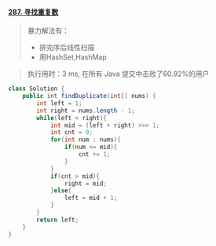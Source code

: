 #### [287. 寻找重复数](https://leetcode-cn.com/problems/find-the-duplicate-number/)

> 暴力解法有：
>
> - 排完序后线性扫描
> - 用HashSet,HashMap



> 执行用时：3 ms, 在所有 Java 提交中击败了60.92%的用户

```java
class Solution {
    public int findDuplicate(int[] nums) {
        int left = 1;
        int right = nums.length - 1;
        while(left < right){
            int mid = (left + right) >>> 1;
            int cnt = 0;
            for(int num : nums){
                if(num <= mid){
                    cnt += 1;
                }
            }
            if(cnt > mid){
                right = mid;
            }else{
                left = mid + 1;
            }
        }
        return left;
    }
}
```

